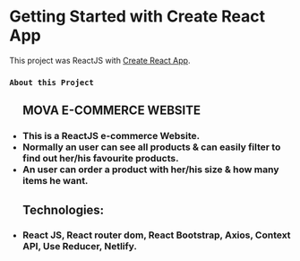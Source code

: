 # Getting Started with Create React App

This project was ReactJS with [Create React App](https://mova-ecommerce-website.netlify.app/).

### `About this Project`

<ul>
<h2>MOVA E-COMMERCE WEBSITE<h3>
<li>This is a ReactJS e-commerce Website.</li>
<li>Normally an user can see all products & can easily filter to find out her/his favourite products.</li>
<li>An user can order a product with her/his size & how many items he want.</li>
<h2>Technologies:<h3>
<li>React JS, React router dom, React Bootstrap, Axios, Context API, Use Reducer, Netlify.</li>
</ul>
